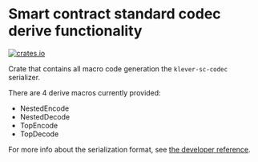 # Smart contract standard codec derive functionality

[![crates.io](https://img.shields.io/crates/v/klever-sc-codec-derive.svg)](https://crates.io/crates/klever-sc-codec-derive) 

Crate that contains all macro code generation the `klever-sc-codec` serializer.

There are 4 derive macros currently provided:
* NestedEncode
* NestedDecode
* TopEncode
* TopDecode

For more info about the serialization format, see [the developer reference](https://docs.klever.com/developers/developer-reference/serialization-format/).
